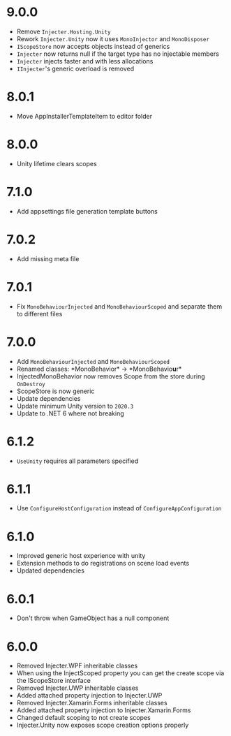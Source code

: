 # 9.0.0
- Remove `Injecter.Hosting.Unity`
- Rework `Injecter.Unity` now it uses `MonoInjector` and `MonoDisposer`
- `IScopeStore` now accepts objects instead of generics
- `Injecter` now returns null if the target type has no injectable members
- `Injecter` injects faster and with less allocations
- `IInjecter`'s generic overload is removed

# 8.0.1
- Move AppInstallerTemplateItem to editor folder
  
# 8.0.0
- Unity lifetime clears scopes

# 7.1.0
- Add appsettings file generation template buttons

# 7.0.2
- Add missing meta file

# 7.0.1
- Fix `MonoBehaviourInjected` and `MonoBehaviourScoped` and separate them to different files

# 7.0.0
- Add `MonoBehaviourInjected` and `MonoBehaviourScoped`
- Renamed classes: \*MonoBehavior\* -> \*MonoBehavio**u**r\*
- InjectedMonoBehavior now removes Scope from the store during `OnDestroy`
- ScopeStore is now generic
- Update dependencies
- Update minimum Unity version to `2020.3`
- Update to .NET 6 where not breaking

# 6.1.2
- `UseUnity` requires all parameters specified

# 6.1.1
- Use `ConfigureHostConfiguration` instead of `ConfigureAppConfiguration`

# 6.1.0
- Improved generic host experience with unity
- Extension methods to do registrations on scene load events
- Updated dependencies

# 6.0.1
- Don't throw when GameObject has a null component

# 6.0.0

- Removed Injecter.WPF inheritable classes
- When using the InjectScoped property you can get the create scope via the IScopeStore interface
- Removed Injecter.UWP inheritable classes
- Added attached property injection to Injecter.UWP
- Removed Injecter.Xamarin.Forms inheritable classes
- Added attached property injection to Injecter.Xamarin.Forms
- Changed default scoping to not create scopes
- Injecter.Unity now exposes scope creation options properly
